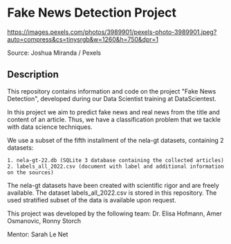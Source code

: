 # Fake News Detection Project

https://images.pexels.com/photos/3989901/pexels-photo-3989901.jpeg?auto=compress&cs=tinysrgb&w=1260&h=750&dpr=1

Source: Joshua Miranda / Pexels

## Description
This repository contains information and code on the project "Fake News Detection", developed during our Data Scientist training at DataScientest.

In this project we aim to predict fake news and real news from the title and content of an article. Thus, we have a classification problem that we tackle with data science techniques.

We use a subset of the fifth installment of the nela-gt datasets, containing 2 datasets:
    
    1. nela-gt-22.db (SQLite 3 database containing the collected articles)
    2. labels_all_2022.csv (document with label and additional information on the sources)

The nela-gt datasets have been created with scientific rigor and are freely available. The dataset labels_all_2022.csv is stored in this repository. The used stratified subset of the data is available upon request.

This project was developed by the following team: Dr. Elisa Hofmann, Amer Osmanovic, Ronny Storch

Mentor: Sarah Le Net


